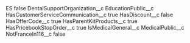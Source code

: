 <?xml version="1.0" encoding="UTF-8"?>
<CustomMetadata xmlns="http://soap.sforce.com/2006/04/metadata" xmlns:xsi="http://www.w3.org/2001/XMLSchema-instance" xmlns:xsd="http://www.w3.org/2001/XMLSchema">
    <label>ES</label>
    <protected>false</protected>
    <values>
        <field>DentalSupportOrganization__c</field>
        <value xsi:nil="true"/>
    </values>
    <values>
        <field>EducationPublic__c</field>
        <value xsi:nil="true"/>
    </values>
    <values>
        <field>HasCustomerServiceCommunication__c</field>
        <value xsi:type="xsd:boolean">true</value>
    </values>
    <values>
        <field>HasDiscount__c</field>
        <value xsi:type="xsd:boolean">false</value>
    </values>
    <values>
        <field>HasOfferCode__c</field>
        <value xsi:type="xsd:boolean">true</value>
    </values>
    <values>
        <field>HasParentKitProducts__c</field>
        <value xsi:type="xsd:boolean">true</value>
    </values>
    <values>
        <field>HasPricebookStopOrder__c</field>
        <value xsi:type="xsd:boolean">true</value>
    </values>
    <values>
        <field>IsMedicalGeneral__c</field>
        <value xsi:nil="true"/>
    </values>
    <values>
        <field>MedicalPublic__c</field>
        <value xsi:nil="true"/>
    </values>
    <values>
        <field>NotFranceIn116__c</field>
        <value xsi:type="xsd:boolean">false</value>
    </values>
</CustomMetadata>

